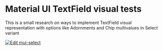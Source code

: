# Material UI TextField visual tests
This is a small research on ways to implement TextField visual representation with options like Adornments and Chip multivalues in  Select variant

[![Edit mui-select](https://codesandbox.io/static/img/play-codesandbox.svg)](https://codesandbox.io/s/github/esseswann/mui-textfield/tree/master/?fontsize=14&hidenavigation=1&theme=dark)
